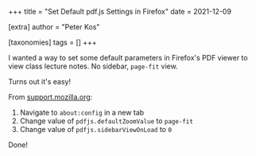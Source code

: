 +++
title = "Set Default pdf.js Settings in Firefox"
date  = 2021-12-09

[extra]
author = "Peter Kos"

[taxonomies]
tags = []
+++

I wanted a way to set some default parameters in Firefox's PDF viewer to view class lecture notes. No sidebar, `page-fit` view.

<!-- more -->


Turns out it's easy!

From [support.mozilla.org](https://support.mozilla.org/en-US/questions/1074524):
1. Navigate to `about:config` in a new tab
2. Change value of `pdfjs.defaultZoomValue` to `page-fit`
3. Change value of `pdfjs.sidebarViewOnLoad` to `0`

Done!

